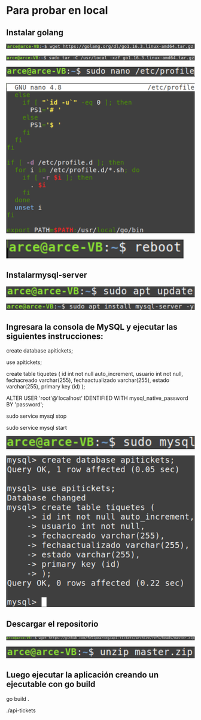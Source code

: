 # Para probar en local

## Instalar golang

![Image 1](https://github.com/felipearceg/api-tickets/blob/master/images/descargargo.png)

![Image 2](https://github.com/felipearceg/api-tickets/blob/master/images/descomprimirgo.png)

![Image 3](https://github.com/felipearceg/api-tickets/blob/master/images/editaretcprofile.png)

![Image 4](https://github.com/felipearceg/api-tickets/blob/master/images/variabledeentorno.png)

![Image 5](https://github.com/felipearceg/api-tickets/blob/master/images/reiniciar.png)

## Instalarmysql-server

![Image 6](https://github.com/felipearceg/api-tickets/blob/master/images/update.png)

![Image 7](https://github.com/felipearceg/api-tickets/blob/master/images/instalarmysql.png)

## Ingresara la consola de MySQL y ejecutar las siguientes instrucciones:

create database apitickets;

use apitickets;

create table tiquetes (
	id int not null auto_increment,
	usuario int not null,
	fechacreado varchar(255),
	fechaactualizado varchar(255),
	estado varchar(255),
	primary key (id)
);

ALTER USER 'root'@'localhost' IDENTIFIED WITH mysql_native_password BY 'password';

sudo service mysql stop

sudo service mysql start

![Image 8](https://github.com/felipearceg/api-tickets/blob/master/images/ingresarmysql.png)

![Image 9](https://github.com/felipearceg/api-tickets/blob/master/images/createdatabase.png)

## Descargar el repositorio

![Image 10](https://github.com/felipearceg/api-tickets/blob/master/images/descargarzip.png)

![Image 11](https://github.com/felipearceg/api-tickets/blob/master/images/unzip.png)


## Luego ejecutar la aplicación creando un ejecutable con go build

go build .

./api-tickets
